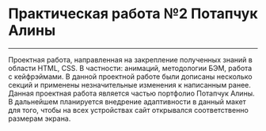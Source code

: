 # Практическая работа №2 Потапчук Алины
------
Проектная работа, направленная на закрепление полученных знаний в области HTML, CSS. В частности: анимаций, методологии БЭМ, работа с кейфрэймами. В данной проектной работе были дописаны несколько секций и применены незначительные изменения к написанным ранее. Данная проектная работа является частью портфолио Потапчук Алины.  
В дальнейшем планируется внедрение адаптивности в данный макет для того, чтобы на всех устройствах сайт открывался соответственно размерам экрана.